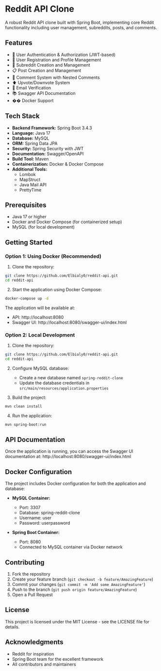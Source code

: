 # Reddit API Clone

A robust Reddit API clone built with Spring Boot, implementing core Reddit functionality including user management, subreddits, posts, and comments.

## Features

- 🔐 User Authentication & Authorization (JWT-based)
- 👥 User Registration and Profile Management
- 📝 Subreddit Creation and Management
- 📋 Post Creation and Management
- 💬 Comment System with Nested Comments
- ⬆️ Upvote/Downvote System
- 📧 Email Verification
- 📚 Swagger API Documentation
- �� Docker Support

## Tech Stack

- **Backend Framework:** Spring Boot 3.4.3
- **Language:** Java 17
- **Database:** MySQL
- **ORM:** Spring Data JPA
- **Security:** Spring Security with JWT
- **Documentation:** Swagger/OpenAPI
- **Build Tool:** Maven
- **Containerization:** Docker & Docker Compose
- **Additional Tools:**
  - Lombok
  - MapStruct
  - Java Mail API
  - PrettyTime

## Prerequisites

- Java 17 or higher
- Docker and Docker Compose (for containerized setup)
- MySQL (for local development)

## Getting Started

### Option 1: Using Docker (Recommended)

1. Clone the repository:
```bash
git clone https://github.com/Elbialy0/reddit-api.git
cd reddit-api
```

2. Start the application using Docker Compose:
```bash
docker-compose up -d
```

The application will be available at:
- API: http://localhost:8080
- Swagger UI: http://localhost:8080/swagger-ui/index.html

### Option 2: Local Development

1. Clone the repository:
```bash
git clone https://github.com/Elbialy0/reddit-api.git
cd reddit-api
```

2. Configure MySQL database:
   - Create a new database named `spring-reddit-clone`
   - Update the database credentials in `src/main/resources/application.properties`

3. Build the project:
```bash
mvn clean install
```

4. Run the application:
```bash
mvn spring-boot:run
```

## API Documentation

Once the application is running, you can access the Swagger UI documentation at:
http://localhost:8080/swagger-ui/index.html

## Docker Configuration

The project includes Docker configuration for both the application and database:

- **MySQL Container:**
  - Port: 3307
  - Database: spring-reddit-clone
  - Username: user
  - Password: userpassword

- **Spring Boot Container:**
  - Port: 8080
  - Connected to MySQL container via Docker network

## Contributing

1. Fork the repository
2. Create your feature branch (`git checkout -b feature/AmazingFeature`)
3. Commit your changes (`git commit -m 'Add some AmazingFeature'`)
4. Push to the branch (`git push origin feature/AmazingFeature`)
5. Open a Pull Request

## License

This project is licensed under the MIT License - see the LICENSE file for details.

## Acknowledgments

- Reddit for inspiration
- Spring Boot team for the excellent framework
- All contributors and maintainers

